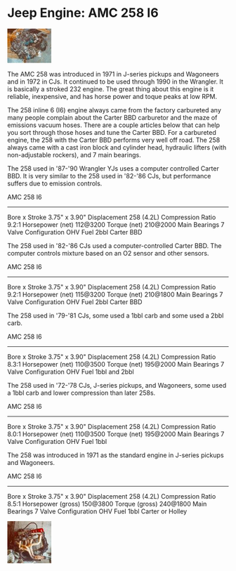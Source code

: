 # Jeep Engine: AMC 258 I6

[![258 I6](/images/engine/258_.jpg)](/images/engine/258.jpg)

The AMC 258 was introduced in 1971 in J-series pickups and Wagoneers and in 1972 in CJs. It continued to be used through 1990 in the Wrangler. It is basically a stroked 232 engine. The great thing about this engine is it reliable, inexpensive, and has horse power and toque peaks at low RPM.

The 258 inline 6 (I6) engine always came from the factory carbureted any many people complain about the Carter BBD carburetor and the maze of emissions vacuum hoses. There are a couple articles below that can help you sort through those hoses and tune the Carter BBD. For a carbureted engine, the 258 with the Carter BBD performs very well off road. The 258 always came with a cast iron block and cylinder head, hydraulic lifters (with non-adjustable rockers), and 7 main bearings.

The 258 used in \'87-\'90 Wrangler YJs uses a computer controlled Carter BBD. It is very similar to the 258 used in \'82-\'86 CJs, but performance suffers due to emission controls.

  AMC 258 I6            
  --------------------- -----------------
  Bore x Stroke         3.75\" x 3.90\"
  Displacement          258 (4.2L)
  Compression Ratio     9.2:1
  Horsepower (net)      112@3200
  Torque (net)          210@2000
  Main Bearings         7
  Valve Configuration   OHV
  Fuel                  2bbl Carter BBD

The 258 used in \'82-\'86 CJs used a computer-controlled Carter BBD. The computer controls mixture based on an O2 sensor and other sensors.

  AMC 258 I6            
  --------------------- -----------------
  Bore x Stroke         3.75\" x 3.90\"
  Displacement          258 (4.2L)
  Compression Ratio     9.2:1
  Horsepower (net)      115@3200
  Torque (net)          210@1800
  Main Bearings         7
  Valve Configuration   OHV
  Fuel                  2bbl Carter BBD

The 258 used in \'79-\'81 CJs, some used a 1bbl carb and some used a 2bbl carb.

  AMC 258 I6            
  --------------------- -----------------
  Bore x Stroke         3.75\" x 3.90\"
  Displacement          258 (4.2L)
  Compression Ratio     8.3:1
  Horsepower (net)      110@3500
  Torque (net)          195@2000
  Main Bearings         7
  Valve Configuration   OHV
  Fuel                  1bbl and 2bbl

The 258 used in \'72-\'78 CJs, J-series pickups, and Wagoneers, some used a 1bbl carb and lower compression than later 258s.

  AMC 258 I6            
  --------------------- -----------------
  Bore x Stroke         3.75\" x 3.90\"
  Displacement          258 (4.2L)
  Compression Ratio     8.0:1
  Horsepower (net)      110@3500
  Torque (net)          195@2000
  Main Bearings         7
  Valve Configuration   OHV
  Fuel                  1bbl

The 258 was introduced in 1971 as the standard engine in J-series pickups and Wagoneers.

  AMC 258 I6            
  --------------------- -----------------------
  Bore x Stroke         3.75\" x 3.90\"
  Displacement          258 (4.2L)
  Compression Ratio     8.5:1
  Horsepower (gross)    150@3800
  Torque (gross)        240@1800
  Main Bearings         7
  Valve Configuration   OHV
  Fuel                  1bbl Carter or Holley

[![258 I6 side](/images/engine/258m_.jpg)](/images/engine/258m.jpg)
